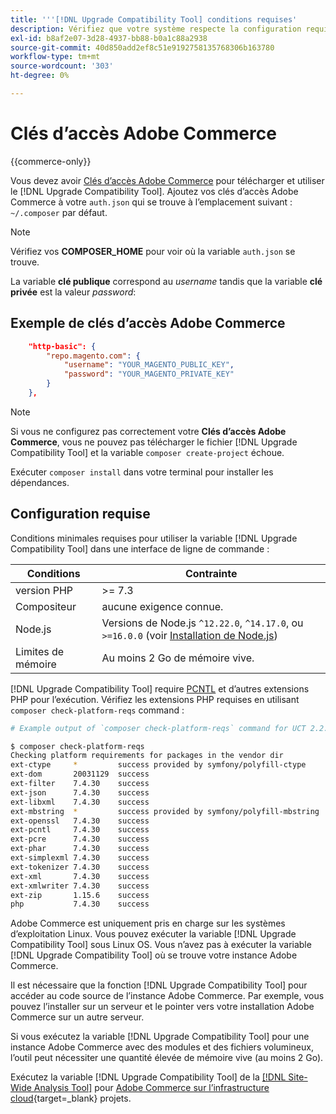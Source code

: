 ```yaml
---
title: '''[!DNL Upgrade Compatibility Tool] conditions requises'
description: Vérifiez que votre système respecte la configuration requise pour exécuter la variable [!DNL Upgrade Compatibility Tool] dans une interface de ligne de commande pour votre projet Adobe Commerce.
exl-id: b8af2e07-3d28-4937-bb88-b0a1c88a2938
source-git-commit: 40d850add2ef8c51e9192758135768306b163780
workflow-type: tm+mt
source-wordcount: '303'
ht-degree: 0%

---
```


# Clés d’accès Adobe Commerce

{{commerce-only}}

Vous devez avoir [Clés d’accès Adobe Commerce](https://developer.adobe.com/commerce/marketplace/guides/sellers/profile-information/#access-keys) pour télécharger et utiliser le [!DNL Upgrade Compatibility Tool]. Ajoutez vos clés d’accès Adobe Commerce à votre `auth.json` qui se trouve à l’emplacement suivant : `~/.composer` par défaut.

>[!NOTE]
>
>Vérifiez vos **COMPOSER_HOME** pour voir où la variable `auth.json` se trouve.

La variable **clé publique** correspond au _username_ tandis que la variable **clé privée** est la valeur _password_:

## Exemple de clés d’accès Adobe Commerce

```json
    "http-basic": {
        "repo.magento.com": {
            "username": "YOUR_MAGENTO_PUBLIC_KEY",
            "password": "YOUR_MAGENTO_PRIVATE_KEY"
        }
    },
```

>[!NOTE]
>
> Si vous ne configurez pas correctement votre **Clés d’accès Adobe Commerce**, vous ne pouvez pas télécharger le fichier [!DNL Upgrade Compatibility Tool] et la variable `composer create-project` échoue.

Exécuter `composer install` dans votre terminal pour installer les dépendances.

## Configuration requise

Conditions minimales requises pour utiliser la variable [!DNL Upgrade Compatibility Tool] dans une interface de ligne de commande :

| **Conditions** | **Contrainte** |
|----------------|-----------------|
| version PHP | >= 7.3 |
| Compositeur | aucune exigence connue. |
| Node.js | Versions de Node.js `^12.22.0`, `^14.17.0`, ou `>=16.0.0` (voir [Installation de Node.js](https://nodejs.org/en/learn/getting-started/how-to-install-nodejs)) |
| Limites de mémoire | Au moins 2 Go de mémoire vive. |

[!DNL Upgrade Compatibility Tool] require [PCNTL](https://www.php.net/manual/en/book.pcntl.php) et d’autres extensions PHP pour l’exécution. Vérifiez les extensions PHP requises en utilisant `composer check-platform-reqs` command :

```bash
# Example output of `composer check-platform-reqs` command for UCT 2.2.6 and PHP 7.4:

$ composer check-platform-reqs
Checking platform requirements for packages in the vendor dir
ext-ctype     *         success provided by symfony/polyfill-ctype
ext-dom       20031129  success
ext-filter    7.4.30    success
ext-json      7.4.30    success
ext-libxml    7.4.30    success
ext-mbstring  *         success provided by symfony/polyfill-mbstring
ext-openssl   7.4.30    success
ext-pcntl     7.4.30    success
ext-pcre      7.4.30    success
ext-phar      7.4.30    success
ext-simplexml 7.4.30    success
ext-tokenizer 7.4.30    success
ext-xml       7.4.30    success
ext-xmlwriter 7.4.30    success
ext-zip       1.15.6    success
php           7.4.30    success
```

Adobe Commerce est uniquement pris en charge sur les systèmes d’exploitation Linux. Vous pouvez exécuter la variable [!DNL Upgrade Compatibility Tool] sous Linux OS. Vous n’avez pas à exécuter la variable [!DNL Upgrade Compatibility Tool] où se trouve votre instance Adobe Commerce.

Il est nécessaire que la fonction [!DNL Upgrade Compatibility Tool] pour accéder au code source de l’instance Adobe Commerce. Par exemple, vous pouvez l’installer sur un serveur et le pointer vers votre installation Adobe Commerce sur un autre serveur.

Si vous exécutez la variable [!DNL Upgrade Compatibility Tool] pour une instance Adobe Commerce avec des modules et des fichiers volumineux, l’outil peut nécessiter une quantité élevée de mémoire vive (au moins 2 Go).

Exécutez la variable [!DNL Upgrade Compatibility Tool] de la [[!DNL Site-Wide Analysis Tool]](https://experienceleague.adobe.com/docs/commerce-operations/upgrade-guide/upgrade-compatibility-tool/use-upgrade-compatibility-tool/integrate-analysis-tool.html) pour [Adobe Commerce sur l’infrastructure cloud](https://experienceleague.adobe.com/docs/commerce-cloud-service/user-guide/project/overview.html){target=_blank} projets.
